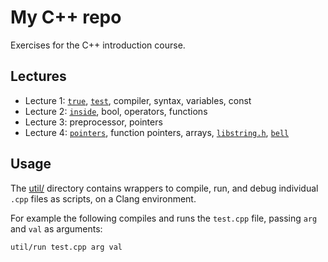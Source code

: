 # My C++ repo

Exercises for the C++ introduction course.


## Lectures

- Lecture 1: [`true`](true.cpp), [`test`](test.cpp), compiler, syntax, variables, const
- Lecture 2: [`inside`](inside.cpp), bool, operators, functions
- Lecture 3: preprocessor, pointers
- Lecture 4: [`pointers`](pointers.cpp), function pointers, arrays, [`libstring.h`](libstring.h), [`bell`](bell.cpp)


## Usage

The [util/](util) directory contains wrappers to compile, run, and debug individual `.cpp` files as scripts, on a Clang environment.

For example the following compiles and runs the `test.cpp` file, passing `arg` and `val` as arguments:
```sh
util/run test.cpp arg val
```
